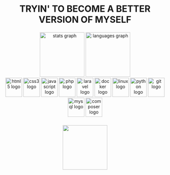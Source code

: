 <h1 align="center">TRYIN' TO BECOME A BETTER VERSION OF MYSELF</h1>

###

<div align="center">
  <img src="https://github-readme-stats.vercel.app/api?hide_title=true&hide_rank=false&show_icons=true&include_all_commits=true&count_private=true&disable_animations=false&theme=gruvbox&locale=en&hide_border=true&custom_title=Alex's Activities&username=alexandrehdev" height="140" alt="stats graph"  />
  <img src="https://github-readme-stats.vercel.app/api/top-langs?locale=en&hide_title=true&layout=compact&card_width=320&langs_count=6&theme=gruvbox&hide_border=true&custom_title=Favorite Languages&username=alexandrehdev" height="140" alt="languages graph"  />
</div>


<div align="center">
  <img src="https://cdn.jsdelivr.net/gh/devicons/devicon/icons/html5/html5-original.svg" height="60" width="52" alt="html5 logo"  />
  <img src="https://cdn.jsdelivr.net/gh/devicons/devicon/icons/css3/css3-original.svg" height="60" width="52" alt="css3 logo"  />
  <img src="https://cdn.jsdelivr.net/gh/devicons/devicon/icons/javascript/javascript-original.svg" height="60" width="52" alt="javascript logo"  />
  <img src="https://cdn.jsdelivr.net/gh/devicons/devicon/icons/php/php-original.svg" height="60" width="52" alt="php logo"  />
  <img src="https://cdn.jsdelivr.net/gh/devicons/devicon/icons/laravel/laravel-plain.svg" height="60" width="52" alt="laravel logo"  />
  <img src="https://cdn.jsdelivr.net/gh/devicons/devicon/icons/docker/docker-original.svg" height="60" width="52" alt="docker logo"  />
  <img src="https://cdn.jsdelivr.net/gh/devicons/devicon/icons/linux/linux-original.svg" height="60" width="52" alt="linux logo"  />
  <img src="https://cdn.jsdelivr.net/gh/devicons/devicon/icons/python/python-original.svg" height="60" width="52" alt="python logo"  />
  <img src="https://cdn.jsdelivr.net/gh/devicons/devicon/icons/git/git-original.svg" height="60" width="52" alt="git logo"  />
  <img src="https://cdn.jsdelivr.net/gh/devicons/devicon/icons/mysql/mysql-original.svg" height="60" width="52" alt="mysql logo"  />
  <img src="https://cdn.jsdelivr.net/gh/devicons/devicon/icons/composer/composer-original.svg" height="60" width="52" alt="composer logo"  />
</div>

###

<div align="center">
 <img src="https://spotify-recently-played-readme.vercel.app/api?user=hallyssonribeiro-5&count=1" height="140"/>
</div>


